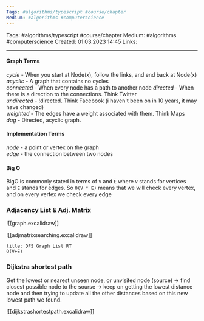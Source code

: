 ```yaml
---
Tags: #algorithms/typescript #course/chapter
Medium: #algorithms #computerscience
---
```

Tags: #algorithms/typescript #course/chapter
Medium: #algorithms #computerscience 
Created: 01.03.2023 14:45
Links:
___


#### Graph Terms

_cycle_ - When you start at Node(x), follow the links, and end back at Node(x)  
_acyclic_ - A graph that contains no cycles  
_connected_ - When every node has a path to another node
_directed_ - When there is a direction to the connections. Think Twitter  
_undirected_ - !directed. Think Facebook (i haven't been on in 10 years, it may have changed)  
_weighted_ -  The edges have a weight associated with them. Think Maps  
_dag_ - Directed, acyclic graph.  


#### Implementation Terms

_node_ - a point or vertex on the graph  
_edge_ - the connection between two nodes  


#### Big O

BigO is commonly stated in terms of `V` and `E` where `V` stands for vertices and `E` stands for edges.
So `O(V * E)` means that we will check every vertex, and on every vertex we check every edge

### Adjacency List & Adj. Matrix

![[graph.excalidraw]]

![[adjmatrixsearching.excalidraw]]

```ad-summary
title: DFS Graph List RT
O(V+E)
```

### Dijkstra shortest path

Get the lowest or nearest unseen node, or unvisited node (source) -> find closest possible node to the sourse -> keep on getting the lowest distance node and then trying to update all the other distances based on this new lowest path we found.

![[dijkstrashortestpath.excalidraw]]

